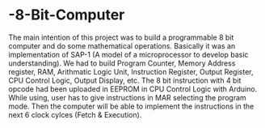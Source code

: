 # -8-Bit-Computer

The main intention of this project was to build a programmable 8 bit computer and do some mathematical operations. Basically it was an implementation of SAP-1 (A model of a microprocessor to develop basic understanding). We had to build Program Counter, Memory Address register, RAM, Arithmatic Logic Unit, Instruction Register, Output Register, CPU Control Logic, Output Display, etc. The 8 bit instruction with 4 bit opcode had been uploaded in EEPROM in CPU Control Logic with Arduino. While using, user has to give instructions in MAR selecting the program mode. Then the computer will be able to implement the instructions in the next 6 clock cylces (Fetch & Execution).
